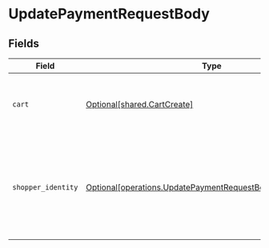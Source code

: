 # UpdatePaymentRequestBody


## Fields

| Field                                                                                                                                  | Type                                                                                                                                   | Required                                                                                                                               | Description                                                                                                                            |
| -------------------------------------------------------------------------------------------------------------------------------------- | -------------------------------------------------------------------------------------------------------------------------------------- | -------------------------------------------------------------------------------------------------------------------------------------- | -------------------------------------------------------------------------------------------------------------------------------------- |
| `cart`                                                                                                                                 | [Optional[shared.CartCreate]](undefined/models/shared/cartcreate.md)                                                                   | :heavy_minus_sign:                                                                                                                     | The details of the cart being purchased with this payment.                                                                             |
| `shopper_identity`                                                                                                                     | [Optional[operations.UpdatePaymentRequestBodyShopperIdentity]](undefined/models/operations/updatepaymentrequestbodyshopperidentity.md) | :heavy_minus_sign:                                                                                                                     | Identification information for the Shopper. This is only required when creating a new Bolt account.                                    |